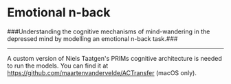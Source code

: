 # **Emotional n-back** #

###Understanding the cognitive mechanisms of mind-wandering in the depressed mind by modelling an emotional n-back task.###

---

A custom version of Niels Taatgen's PRIMs cognitive architecture is needed to run the models.
You can find it at https://github.com/maartenvandervelde/ACTransfer (macOS only).